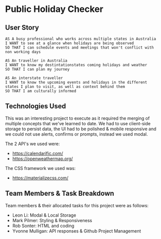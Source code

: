 # Public Holiday Checker

## User Story
```
AS A busy professional who works across multiple states in Australia
I WANT to see at a glance when holidays are being observed
SO THAT I can schedule events and meetings that won't conflict with non working days
```
```
AS An traveller in Australia
I WANT to know my destintationstates coming holidays and weather
SO THAT I can plan my journey
```
```
AS An interstate traveller
I WANT to know the upcoming events and holidays in the different 
states I plan to visit, as well as context behind them
SO THAT I am culturally informed
```
## Technologies Used
This was an interesting project to execute as it required the merging of multiple 
concepts that we've learned to date.  We had to use client-side storage to persist
data, the UI had to be polished & mobile responsive and we could not use alerts,
confirms or prompts, instead we used modal.

The 2 API's we used were:
 * https://calendarific.com/
 * https://openweathermap.org/
 
The CSS framework we used was:
 * https://materializecss.com/

## Team Members & Task Breakdown
Team members & their allocated tasks for this project were as follows:
 * Leon Li: 	    Modal & Local Storage
 * Mark Pilmer: 	Styling & Responsiveness
 * Rob Sonter: 	  HTML and coding
 * Yvonne Mulligan:  API responses & Github	Project Management

